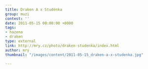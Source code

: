 ```yaml
---
title: Draken A x Studénka
group: muzi
contest: ''
date: 2011-05-15 00:00:00 +0000
tags:
- hazena
- draken
type: external
link: http://mry.cz/photo/draken-studenka/index.html
author: mry
thumbnail: "/images/content/2011-05-15_draken-a-x-studenka.jpg"

---
```

